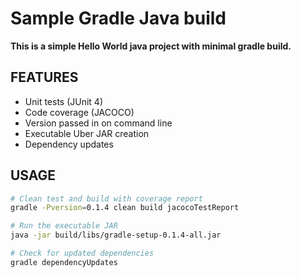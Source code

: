 # Sample Gradle Java build

**This is a simple Hello World java project with minimal gradle build.**

## FEATURES

- Unit tests (JUnit 4)
- Code coverage (JACOCO)
- Version passed in on command line
- Executable Uber JAR creation
- Dependency updates

## USAGE

```bash
# Clean test and build with coverage report
gradle -Pversion=0.1.4 clean build jacocoTestReport

# Run the executable JAR
java -jar build/libs/gradle-setup-0.1.4-all.jar

# Check for updated dependencies
gradle dependencyUpdates
```